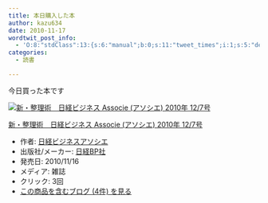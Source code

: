 ```yaml
---
title: 本日購入した本
author: kazu634
date: 2010-11-17
wordtwit_post_info:
  - 'O:8:"stdClass":13:{s:6:"manual";b:0;s:11:"tweet_times";i:1;s:5:"delay";i:0;s:7:"enabled";i:1;s:10:"separation";s:2:"60";s:7:"version";s:3:"3.7";s:14:"tweet_template";b:0;s:6:"status";i:2;s:6:"result";a:0:{}s:13:"tweet_counter";i:2;s:13:"tweet_log_ids";a:1:{i:0;i:5383;}s:9:"hash_tags";a:0:{}s:8:"accounts";a:1:{i:0;s:7:"kazu634";}}'
categories:
  - 読書

---
```

<div class="section">
<p>
    今日買った本です
</p>
  
<div class="hatena-asin-detail">
<a href="http://www.amazon.co.jp/dp/B004AGF42E/?tag=hatena_st1-22&ascsubtag=d-7ibv" onclick="__gaTracker('send', 'event', 'outbound-article', 'http://www.amazon.co.jp/dp/B004AGF42E/?tag=hatena_st1-22&ascsubtag=d-7ibv', '');"><img src="https://images-na.ssl-images-amazon.com/images/I/517tIiXl-JL._SL160_.jpg" class="hatena-asin-detail-image" alt="新・整理術　日経ビジネス Associe (アソシエ) 2010年 12/7号" title="新・整理術　日経ビジネス Associe (アソシエ) 2010年 12/7号" /></a></p> 
    
<div class="hatena-asin-detail-info">
<p class="hatena-asin-detail-title">
<a href="http://www.amazon.co.jp/dp/B004AGF42E/?tag=hatena_st1-22&ascsubtag=d-7ibv" onclick="__gaTracker('send', 'event', 'outbound-article', 'http://www.amazon.co.jp/dp/B004AGF42E/?tag=hatena_st1-22&ascsubtag=d-7ibv', '新・整理術　日経ビジネス Associe (アソシエ) 2010年 12/7号');">新・整理術　日経ビジネス Associe (アソシエ) 2010年 12/7号</a>
</p>
      
<ul>
<li>
<span class="hatena-asin-detail-label">作者:</span> <a href="http://d.hatena.ne.jp/keyword/%C6%FC%B7%D0%A5%D3%A5%B8%A5%CD%A5%B9%A5%A2%A5%BD%A5%B7%A5%A8" onclick="__gaTracker('send', 'event', 'outbound-article', 'http://d.hatena.ne.jp/keyword/%C6%FC%B7%D0%A5%D3%A5%B8%A5%CD%A5%B9%A5%A2%A5%BD%A5%B7%A5%A8', '日経ビジネスアソシエ');" class="keyword">日経ビジネスアソシエ</a>
</li>
<li>
<span class="hatena-asin-detail-label">出版社/メーカー:</span> <a href="http://d.hatena.ne.jp/keyword/%C6%FC%B7%D0BP%BC%D2" onclick="__gaTracker('send', 'event', 'outbound-article', 'http://d.hatena.ne.jp/keyword/%C6%FC%B7%D0BP%BC%D2', '日経BP社');" class="keyword">日経BP社</a>
</li>
<li>
<span class="hatena-asin-detail-label">発売日:</span> 2010/11/16
</li>
<li>
<span class="hatena-asin-detail-label">メディア:</span> 雑誌
</li>
<li>
<span class="hatena-asin-detail-label">クリック</span>: 3回
</li>
<li>
<a href="http://d.hatena.ne.jp/asin/B004AGF42E" onclick="__gaTracker('send', 'event', 'outbound-article', 'http://d.hatena.ne.jp/asin/B004AGF42E', 'この商品を含むブログ (4件) を見る');" target="_blank">この商品を含むブログ (4件) を見る</a>
</li>
</ul>
</div>
    
<div class="hatena-asin-detail-foot">
</div>
</div>
</div>
